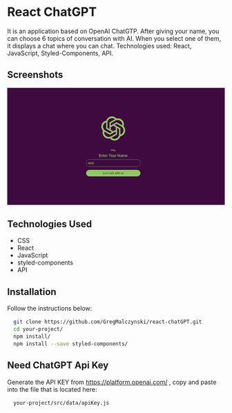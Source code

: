 # React ChatGPT

It is an application based on OpenAI ChatGTP. After giving your name, you can choose 6 topics of conversation with AI. When you select one of them, it displays a chat where you can chat.
Technologies used: React, JavaScript, Styled-Components, API.

## Screenshots

![App Screenshot](https://github.com/GregMalczynski/react-chatGPT/blob/master/screen-shots/chat-1.jpg?raw=true)

## Technologies Used

- CSS
- React
- JavaScript
- styled-components
- API

## Installation

Follow the instructions below:

```bash
  git clone https://github.com/GregMalczynski/react-chatGPT.git
  cd your-project/
  npm install/
  npm install --save styled-components/
```

## Need ChatGPT Api Key

Generate the API KEY from https://platform.openai.com/ , copy and paste into the file that is located here:

```bash
  your-project/src/data/apiKey.js
```